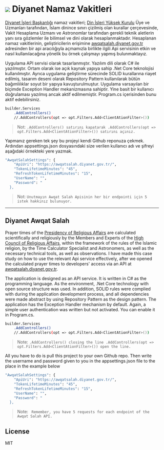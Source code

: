# ![](https://upload.wikimedia.org/wikipedia/commons/thumb/4/46/Diyanet_%C4%B0%C5%9Fleri_Ba%C5%9Fkanl%C4%B1%C4%9F%C4%B1_yeni_logo.svg/64px-Diyanet_%C4%B0%C5%9Fleri_Ba%C5%9Fkanl%C4%B1%C4%9F%C4%B1_yeni_logo.svg.png) Diyanet Namaz Vakitleri 

[Diyanet İşleri Başkanlığı](https://www.diyanet.gov.tr/) namaz vakitleri; [Din İşleri Yüksek Kurulu](https://kurul.diyanet.gov.tr/) Üye ve Uzmanları tarafından, İslam dinince sınırı çizilmiş olan kurallar çerçevesinde, Vakit Hesaplama Uzmanı ve Astronomlar tarafından gerekli teknik aletlerin yanı sıra gözlemler ile bilimsel ve dini olarak hesaplanmaktadır. Hesaplanan namaz vakitlerinin, geliştiricilerin erişimine [awqatsalah.diyanet.gov.tr](https://awqatsalah.diyanet.gov.tr/index.html) adresinden bir api aracılığıyla açmamızla birlikte ilgili Api servisinin etkin ve nasıl kullanılacağına yönelik bu örnek çalışmayı yapmış bulunmaktayız. 

Uygulama API servisi olarak tasarlanmıştır. Yazılım dili olarak C# ile yazılmıştır. Ortam olarak ise açık kaynak yapıya sahip .Net Core  teknolojisi kullanılmıştır. Ayrıca uygulama geliştirme sürecinde SOLID kurallarına riayet edilmiş, tasarım deseni olarak Repository Pattern kullanılarak bütün bağımlılıklar soyut bir yapıya kavuşturulmuştur. Uygulama varsayılan bir biçimde Exception Handler mekanizmasına sahiptir. Yine basit bir kullanıcı doğrulaması yazılmış ancak aktif edilmemiştir. Program.cs içerisinden bunu aktif edebilirsiniz. 
```sh
builder.Services
    .AddControllers()
    //.AddControllers(opt => opt.Filters.Add<ClientAtionFilter>())
```
> Not: `.AddControllers() satırını kapatarak .AddControllers(opt => opt.Filters.Add<ClientAtionFilter>()) satırını açınız.`

Yapmanız gereken tek şey bu projeyi kendi Github reponuza çekmek. Ardından appsettings.json dosyasındaki size verilen kullanıcı adı ve şifreyi aşağıdaki örnekteki yere yazmak.

```sh
"AwqatSalahSettings": {
    "ApiUri": "https://awqatsalah.diyanet.gov.tr/",
    "TokenLifetimeMinutes": "45",
    "RefreshTokenLifetimeMinutes": "15",
    "UserName": "",
    "Password": "
  },
```
> Not: `Unutmayın Awqat Salah Apisinin her bir endpointi için 5 istek hakkınız bulunuyor.`
---------------------------------------------

## Diyanet Awqat Salah

Prayer times of the [Presidency of Religious Affairs](https://www.diyanet.gov.tr/) are calculated scientifically and religiously by the Members and Experts of the [High Council of Religious Affairs](https://kurul.diyanet.gov.tr/), within the framework of the rules of the Islamic religion, by the Time Calculator Specialist and Astronomers, as well as the necessary technical tools, as well as observations. 
I have made this case study on how to use the relevant Api service effectively, after we opened the calculated prayer times to developers' access via an API at [awqatsalah.diyanet.gov.tr](https://awqatsalah.diyanet.gov.tr/index.html).

The application is designed as an API service. It is written in C# as the programming language. As the environment, .Net Core technology with open source structure was used. In addition, SOLID rules were complied with during the application development process, and all dependencies were made abstract by using Repository Pattern as the design pattern. The application has the Exception Handler mechanism by default. Again, a simple user authentication was written but not activated. You can enable it in Program.cs.
```sh
builder.Services
    .AddControllers()
    //.AddControllers(opt => opt.Filters.Add<ClientAtionFilter>())
```
> Note: `.AddControllers() closing the line .AddControllers(opt => opt.Filters.Add<ClientAtionFilter>()) open the line.`

All you have to do is pull this project to your own Github repo. Then write the username and password given to you in the appsettings.json file to the place in the example below

```sh
"AwqatSalahSettings": {
    "ApiUri": "https://awqatsalah.diyanet.gov.tr/",
    "TokenLifetimeMinutes": "45",
    "RefreshTokenLifetimeMinutes": "15",
    "UserName": "",
    "Password": "
  },
```
> Note: ` Remember, you have 5 requests for each endpoint of the Awqat Salah API.`

## License
MIT
